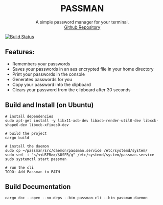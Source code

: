 <h1 align="center">
    PASSMAN
</h1>

<p align="center">
A simple password manager for your terminal.<br>
<a href="https://github.com/mindray87/passman">Github Repository</a>
</p>

[![Build Status](https://travis-ci.com/mindray87/pwd-man.svg?token=ziwkzZeesRqGqDpdiqQf&branch=master)](https://travis-ci.com/mindray87/pwd-man)

## Features:

* Remembers your passwords
* Saves your passwords in an aes encrypted file in your home directory
* Print your passwords in the console
* Generates passwords for you
* Copy your password into the clipboard
* Clears your password from the clipboard after 30 seconds

## Build and Install (on Ubuntu)
```shell script
# install dependencies
sudo apt-get install -y libx11-xcb-dev libxcb-render-util0-dev libxcb-shape0-dev libxcb-xfixes0-dev

# build the project
cargo build

# install the daemon
sudo cp ~/passman/src/daemon/passman.service /etc/systemd/system/
sudo sed -i "s/<<USER>>/$USER/g" /etc/systemd/system/passman.service
sudo systemctl start passman

# run the cli
TODO: Add Passman to PATH
```

## Build Documentation
```shell script
cargo doc --open --no-deps --bin passman-cli --bin passman-daemon 
```